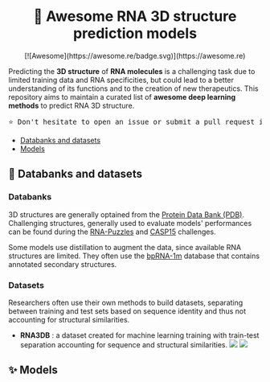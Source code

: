 <h1 align="center">
🧬 Awesome RNA 3D structure prediction models
</h1>

<div align="center">
[![Awesome](https://awesome.re/badge.svg)](https://awesome.re)
</div>

Predicting the **3D structure** of **RNA molecules** is a challenging task due to limited training data and RNA specificities, but could lead to a better understanding of its functions and to the creation of new therapeutics. This repository aims to maintain a curated list of **awesome deep learning methods** to predict RNA 3D structure. 

<pre>⭐ Don't hesitate to open an issue or submit a pull request if you would like to add a paper or resource!</pre>

- [Databanks and datasets](#-databanks-and-datasets)
- [Models](#-models)

## 💾 Databanks and datasets

### Databanks

3D structures are generally optained from the [Protein Data Bank (PDB)](https://www.rcsb.org/). Challenging structures, generally used to evaluate models' performances can be found during the [RNA-Puzzles](http://www.rnapuzzles.org/) and [CASP15](https://predictioncenter.org/casp15/) challenges.

Some models use distillation to augment the data, since available RNA structures are limited. They often use the [bpRNA-1m](https://bprna.cgrb.oregonstate.edu/) database that contains annotated secondary structures.

### Datasets

Researchers often use their own methods to build datasets, separating between training and test sets based on sequence identity and thus not accounting for structural similarities.

- **RNA3DB** : a dataset created for machine learning training with train-test separation accounting for sequence and structural similarities. 
[![](https://img.shields.io/badge/Paper-5291C8?logo=Read.cv&labelColor=555555)](https://www.sciencedirect.com/science/article/pii/S0022283624001475?via%3Dihub)
[![](https://img.shields.io/badge/code-38C26D?logo=GitHub&labelColor=555555)](https://github.com/marcellszi/rna3db)

## ✨ Models
